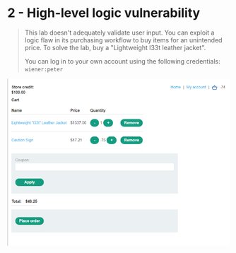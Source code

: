 # 2 - High-level logic vulnerability

> This lab doesn't adequately validate user input. You can exploit a logic flaw in its purchasing workflow to buy items for an unintended price. To solve the lab, buy a "Lightweight l33t leather jacket".
>
>  You can log in to your own account using the following credentials: `wiener:peter`

![](../../.gitbook/assets/imagen%20%28712%29.png)

